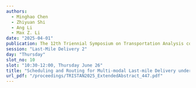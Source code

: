 ```yaml
---
authors:
  - Minghao Chen
  - Zhiyuan Shi
  - Ang Li
  - Max Z. Li
date: "2025-04-01"
publication: The 12th Triennial Symposium on Transportation Analysis conference
session: "Last-Mile Delivery 2"
day: "Thursday"
slot_no: 10
slot: "10:30-12:00, Thursday June 26"
title: "Scheduling and Routing for Multi-modal Last-mile Delivery under Multiple Uncertainties"
url_pdf: "/proceedings/TRISTAN2025_ExtendedAbstract_447.pdf"
---
```

